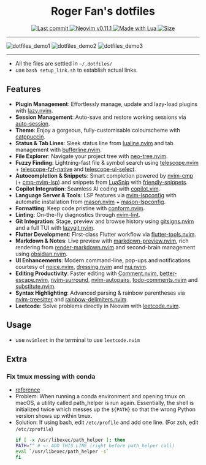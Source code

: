 <h1 align="center">Roger Fan's dotfiles</h1>

<div align="center">
  <a href="https://github.com/obsidian-nvim/obsidian.nvim/pulse">
    <img alt="Last commit" src="https://img.shields.io/github/last-commit/rogerfan48/dotfiles?style=for-the-badge&logo=github&logoColor=D9E0EE&labelColor=302D41&color=9fdf9f">
  </a>

  <a href="https://github.com/neovim/neovim/releases/latest">
    <img alt="Neovim v0.11.1" src="https://img.shields.io/badge/Neovim-v0.11.1-99d6ff?style=for-the-badge&logo=neovim&logoColor=D9E0EE&label=Neovim&labelColor=302D41&color=99d6ff&sort=semver">
  </a>

  <a href="http://www.lua.org/">
    <img alt="Made with Lua" src="https://img.shields.io/badge/Built%20with%20Lua-grey?style=for-the-badge&logo=lua&logoColor=D9E0EE&label=Lua&labelColor=302D41&color=b3b3ff">
  </a>

  <a href="https://github.com/rogerfan48/dotfiles">
      <img alt="Size" src="https://img.shields.io/github/repo-size/rogerfan48/dotfiles?style=for-the-badge&logo=dotenv&color=DDB6F2&logoColor=D9E0EE&labelColor=302D41">
  </a>
</div>

<hr>

![dotfiles_demo1](https://github.com/user-attachments/assets/7c620fba-7111-4fd8-ac74-33c220661897)
![dotfiles_demo2](https://github.com/user-attachments/assets/a43c74e8-5fa8-44d3-90e2-ecd323c8c43f)
![dotfiles_demo3](https://github.com/user-attachments/assets/72528f64-0e96-4d25-8838-c66b56c80e43)

<hr>

- All the files are settled in `~/.dotfiles/`
- use `bash setup_link.sh` to establish actual links.

## Features

- **Plugin Management**: Effortlessly manage, update and lazy-load plugins with [lazy.nvim](https://github.com/folke/lazy.nvim).  
- **Session Management**: Auto-save and restore working sessions via [auto-session](https://github.com/rmagatti/auto-session).  
- **Theme**: Enjoy a gorgeous, fully-customisable colourscheme with [catppuccin](https://github.com/catppuccin/nvim).  
- **Status & Tab Lines**: Sleek status line from [lualine.nvim](https://github.com/nvim-lualine/lualine.nvim) and tab management with [bufferline.nvim](https://github.com/akinsho/bufferline.nvim).  
- **File Explorer**: Navigate your project tree with [neo-tree.nvim](https://github.com/nvim-neo-tree/neo-tree.nvim).  
- **Fuzzy Finding**: Lightning-fast file & symbol search using [telescope.nvim](https://github.com/nvim-telescope/telescope.nvim) + [telescope-fzf-native](https://github.com/nvim-telescope/telescope-fzf-native.nvim) and [telescope-ui-select](https://github.com/nvim-telescope/telescope-ui-select.nvim).  
- **Autocompletion & Snippets**: Smart completion powered by [nvim-cmp](https://github.com/hrsh7th/nvim-cmp) (+ [cmp-nvim-lsp](https://github.com/hrsh7th/cmp-nvim-lsp)) and snippets from [LuaSnip](https://github.com/L3MON4D3/LuaSnip) with [friendly-snippets](https://github.com/rafamadriz/friendly-snippets).  
- **Copilot Integration**: Seamless AI coding with [copilot.vim](https://github.com/github/copilot.vim).
- **Language Server & Tools**: LSP features via [nvim-lspconfig](https://github.com/neovim/nvim-lspconfig) with automatic installation from [mason.nvim](https://github.com/mason-org/mason.nvim) + [mason-lspconfig](https://github.com/mason-org/mason-lspconfig).  
- **Formatting**: Keep code pristine with [conform.nvim](https://github.com/stevearc/conform.nvim).  
- **Linting**: On-the-fly diagnostics through [nvim-lint](https://github.com/mfussenegger/nvim-lint).  
- **Git Integration**: Stage, preview and browse history using [gitsigns.nvim](https://github.com/lewis6991/gitsigns.nvim) and a full TUI with [lazygit.nvim](https://github.com/kdheepak/lazygit.nvim).  
- **Flutter Development**: First-class Flutter workflow via [flutter-tools.nvim](https://github.com/akinsho/flutter-tools.nvim).  
- **Markdown & Notes**: Live preview with [markdown-preview.nvim](https://github.com/iamcco/markdown-preview.nvim), rich rendering from [render-markdown.nvim](https://github.com/MeanderingProgrammer/render-markdown.nvim) and second-brain management using [obsidian.nvim](https://github.com/epwalsh/obsidian.nvim).  
- **UI Enhancements**: Modern command-line, pop-ups and notifications courtesy of [noice.nvim](https://github.com/folke/noice.nvim), [dressing.nvim](https://github.com/stevearc/dressing.nvim) and [nui.nvim](https://github.com/MunifTanjim/nui.nvim).  
- **Editing Productivity**: Faster editing with [Comment.nvim](https://github.com/numToStr/Comment.nvim), [better-escape.nvim](https://github.com/max397574/better-escape.nvim), [nvim-surround](https://github.com/kylechui/nvim-surround), [nvim-autopairs](https://github.com/windwp/nvim-autopairs), [todo-comments.nvim](https://github.com/folke/todo-comments.nvim) and [substitute.nvim](https://github.com/gbprod/substitute.nvim).  
- **Syntax Highlighting**: Advanced parsing & rainbow parentheses via [nvim-treesitter](https://github.com/nvim-treesitter/nvim-treesitter) and [rainbow-delimiters.nvim](https://github.com/HiPhish/rainbow-delimiters.nvim).  
- **Leetcode**: Solve problems directly in Neovim with [leetcode.nvim](https://github.com/kawre/leetcode.nvim).

## Usage

- use `nvimleet` in the terminal to use `leetcode.nvim`

## Extra

### Fix tmux messing with conda

- [reference](https://gist.github.com/ekreutz/995bb95e428358b9efa2b2f80b02143c)
- Problem: When running a conda environment and opening tmux on macOS, a utility called path_helper is run again. Essentially, the shell is initialized twice which messes up the `${PATH}` so that the wrong Python version shows up within tmux.
- Solution: If using bash, edit `/etc/profile` and add one line. (For zsh, edit `/etc/zprofile`)
    ```bash
    if [ -x /usr/libexec/path_helper ]; then
    PATH="" # <- ADD THIS LINE (right before path_helper call)
    eval `/usr/libexec/path_helper -s`
    fi
    ```
